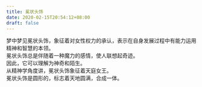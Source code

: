 ```yaml
---
title: 冕状头饰
date: 2020-02-15T20:54:12+08:00
draft: false
---
```


梦中梦见冕状头饰，象征着对女性权力的承认，表示在自身发展过程中有能力运用精神和智慧的本领。<br>
冕状头饰总是伴随着一种魔力的感情，使人联想起奇迹。<br>
因此，它可以理解为神奇和陌生。<br>
从精神学角度讲，冕状头饰象征着天庭女王。<br>
冕状头饰是圆形的，标志着天地圆满，合成一体。<br>

